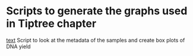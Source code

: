 # Scripts to generate the graphs used in Tiptree chapter

[text](data_statistics.ipynb)
Script to look at the metadata of the samples and create box plots of DNA yield